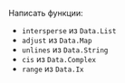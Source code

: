 Написать функции:
- `intersperse` из `Data.List`
- `adjust` из `Data.Map`
- `unlines` из `Data.String`
- `cis` из `Data.Complex`
- `range` из `Data.Ix`